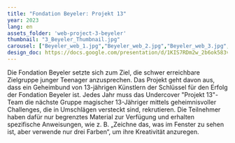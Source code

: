 ```yaml
---
title: "Fondation Beyeler: Projekt 13"
year: 2023
lang: en
assets_folder: 'web-project-3-beyeler'
thumbnail: "3_Beyeler_Thumbnail.jpg"
carousel: ["Beyeler_web_1.jpg","Beyeler_web_2.jpg","Beyeler_web_3.jpg","Beyeler_web_4.jpg","Beyeler_web_5.jpg","Beyeler_web_6.png","Beyeler_web_7.jpg","Beyeler_web_8.jpg"]
design_doc: https://docs.google.com/presentation/d/1KIS7RDm2w_2b6ok583vOvtPJXstooEexVcoTmwYA8kI/edit?usp=sharing
---
```


Die Fondation Beyeler setzte sich zum Ziel, die schwer erreichbare Zielgruppe junger Teenager anzusprechen. Das Projekt geht davon aus, dass ein    Geheimbund von 13-jährigen Künstlern der Schlüssel für den Erfolg der Fondation Beyeler ist. Jedes Jahr muss das Undercover "Projekt 13"-Team die nächste Gruppe magischer 13-Jähriger mittels geheimnisvoller Challenges, die in Umschlägen versteckt sind, rekrutieren. Die Teilnehmer haben dafür nur begrenztes Material zur Verfügung und erhalten spezifische Anweisungen, wie z. B. „Zeichne das, was im Fenster zu sehen ist, aber verwende nur drei Farben“, um ihre Kreativität anzuregen.
